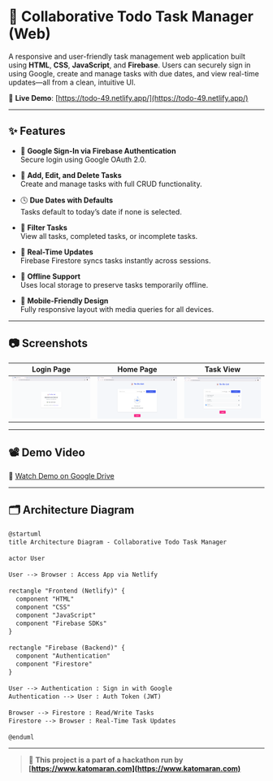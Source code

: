 # 📝 Collaborative Todo Task Manager (Web)

A responsive and user-friendly task management web application built using **HTML**, **CSS**, **JavaScript**, and **Firebase**. Users can securely sign in using Google, create and manage tasks with due dates, and view real-time updates—all from a clean, intuitive UI.

🔗 **Live Demo**: [https://todo-49.netlify.app/](https://todo-49.netlify.app/)

---

## ✨ Features

- 🔐 **Google Sign-In via Firebase Authentication**  
  Secure login using Google OAuth 2.0.

- 📝 **Add, Edit, and Delete Tasks**  
  Create and manage tasks with full CRUD functionality.

- 🕓 **Due Dates with Defaults**  
  Tasks default to today’s date if none is selected.

- 📂 **Filter Tasks**  
  View all tasks, completed tasks, or incomplete tasks.

- 📶 **Real-Time Updates**  
  Firebase Firestore syncs tasks instantly across sessions.

- 💾 **Offline Support**  
  Uses local storage to preserve tasks temporarily offline.

- 📱 **Mobile-Friendly Design**  
  Fully responsive layout with media queries for all devices.

---

## 📷 Screenshots

| Login Page | Home Page | Task View |
|------------|-----------|-----------|
| ![Login](TodoList/Photos/LoginPage.png) | ![Home](TodoList/Photos/HomePage.png) | ![Task](TodoList/Photos/Tasks.png) |

---

## 📽 Demo Video

🎥 [Watch Demo on Google Drive](https://drive.google.com/file/d/1j4k6nkLrJ4sGIe3l3EUD6Eg_f9hlPY0A/view?usp=drive_link)

---

## 🗂 Architecture Diagram

```plantuml
@startuml
title Architecture Diagram - Collaborative Todo Task Manager

actor User

User --> Browser : Access App via Netlify

rectangle "Frontend (Netlify)" {
  component "HTML" 
  component "CSS"
  component "JavaScript"
  component "Firebase SDKs"
}

rectangle "Firebase (Backend)" {
  component "Authentication"
  component "Firestore"
}

User --> Authentication : Sign in with Google
Authentication --> User : Auth Token (JWT)

Browser --> Firestore : Read/Write Tasks
Firestore --> Browser : Real-Time Task Updates

@enduml
```

---

> 🏁 **This project is a part of a hackathon run by [https://www.katomaran.com](https://www.katomaran.com)**
